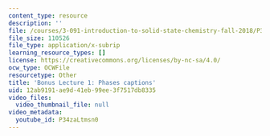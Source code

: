 ```yaml
---
content_type: resource
description: ''
file: /courses/3-091-introduction-to-solid-state-chemistry-fall-2018/P34zaLtmsn0_captions.webvtt
file_size: 110526
file_type: application/x-subrip
learning_resource_types: []
license: https://creativecommons.org/licenses/by-nc-sa/4.0/
ocw_type: OCWFile
resourcetype: Other
title: 'Bonus Lecture 1: Phases captions'
uid: 12ab9191-ae9d-41eb-99ee-3f7517db8335
video_files:
  video_thumbnail_file: null
video_metadata:
  youtube_id: P34zaLtmsn0
---
```

